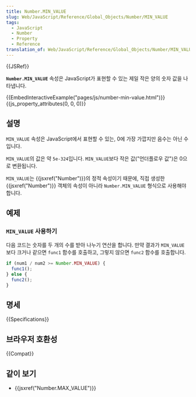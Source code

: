 ```yaml
---
title: Number.MIN_VALUE
slug: Web/JavaScript/Reference/Global_Objects/Number/MIN_VALUE
tags:
  - JavaScript
  - Number
  - Property
  - Reference
translation_of: Web/JavaScript/Reference/Global_Objects/Number/MIN_VALUE
---
```

{{JSRef}}

**`Number.MIN_VALUE`** 속성은 JavaScript가 표현할 수 있는 제일 작은 양의 숫자 값을 나타냅니다.

{{EmbedInteractiveExample("pages/js/number-min-value.html")}}{{js_property_attributes(0, 0, 0)}}

## 설명

`MIN_VALUE` 속성은 JavaScript에서 표현할 수 있는, 0에 가장 가깝지만 음수는 아닌 수입니다.

`MIN_VALUE`의 값은 약 `5e-324`입니다. `MIN_VALUE`보다 작은 값("언더플로우 값")은 0으로 변환됩니다.

`MIN_VALUE`는 {{jsxref("Number")}}의 정적 속성이기 때문에, 직접 생성한 {{jsxref("Number")}} 객체의 속성이 아니라 `Number.MIN_VALUE` 형식으로 사용해야 합니다.

## 예제

### `MIN_VALUE` 사용하기

다음 코드는 숫자를 두 개의 수를 받아 나누기 연산을 합니다. 만약 결과가 `MIN_VALUE` 보다 크거나 같으면 `func1` 함수를 호출하고, 그렇지 않으면 `func2` 함수를 호출합니다.

```js
if (num1 / num2 >= Number.MIN_VALUE) {
  func1();
} else {
  func2();
}
```

## 명세

{{Specifications}}

## 브라우저 호환성

{{Compat}}

## 같이 보기

- {{jsxref("Number.MAX_VALUE")}}
